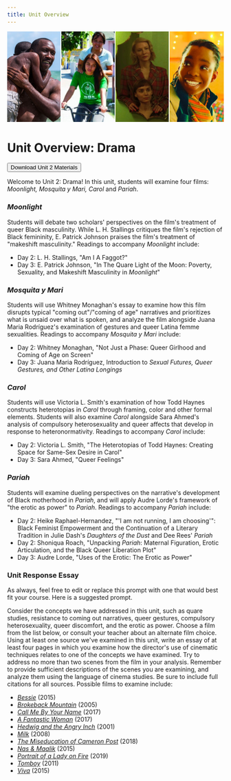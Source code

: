 ```yaml
---
title: Unit Overview
---
```

<img src="/img/drama_medley.jpg" class="medley">

# Unit Overview: Drama
<form method="get" action="/modules/unit 2: drama/Unit 2.zip">
<button type='submit' class='btn'>Download Unit 2 Materials</button>
</form>

Welcome to Unit 2: Drama! In this unit, students will examine four films: *Moonlight, Mosquita y Mari, Carol* and *Pariah*.

### *Moonlight*
Students will debate two scholars' perspectives on the film's treatment of queer Black masculinity. While L. H. Stallings critiques the film's rejection of Black femininity, E. Patrick Johnson praises the film's treatment of "makeshift masculinity."
Readings to accompany *Moonlight* include:
  * Day 2: L. H. Stallings, "Am I A Faggot?"
  * Day 3: E. Patrick Johnson, "In The Quare Light of the Moon: Poverty, Sexuality, and Makeshift Masculinity in *Moonlight*"

### *Mosquita y Mari*
Students will use Whitney Monaghan's essay to examine how this film disrupts typical "coming out"/"coming of age" narratives and prioritizes what is unsaid over what is spoken, and analyze the film alongside Juana Maria Rodríguez's examination of gestures and queer Latina femme sexualities. Readings to accompany *Mosquita y Mari* include:
* Day 2: Whitney Monaghan, "Not Just a Phase: Queer Girlhood and Coming of Age on Screen"
* Day 3: Juana Maria Rodríguez, Introduction to *Sexual Futures, Queer Gestures, and Other Latina Longings*

### *Carol*
Students will use Victoria L. Smith's examination of how Todd Haynes constructs heterotopias in *Carol* through framing, color and other formal elements. Students will also examine *Carol* alongside Sara Ahmed's analysis of compulsory heterosexuality and queer affects that develop in response to heteronormativity. Readings to accompany *Carol* include:
* Day 2: Victoria L. Smith, "The Heterotopias of Todd Haynes: Creating Space for Same-Sex Desire in Carol"
* Day 3: Sara Ahmed, "Queer Feelings"

### *Pariah*
Students will examine dueling perspectives on the narrative's development of Black motherhood in *Pariah*, and will apply Audre Lorde's framework of "the erotic as power" to *Pariah*. Readings to accompany *Pariah* include:
* Day 2: Heike Raphael-Hernandez, "'I am not running, I am choosing'": Black Feminist Empowerment and the Continuation of a Literary Tradition in Julie Dash's *Daughters of the Dust* and Dee Rees' *Pariah*
* Day 2: Shoniqua Roach, "Unpacking *Pariah*: Maternal Figuration, Erotic Articulation, and the Black Queer Liberation Plot"
* Day 3: Audre Lorde, "Uses of the Erotic: The Erotic as Power"

### Unit Response Essay
As always, feel free to edit or replace this prompt with one that would best fit your course. Here is a suggested prompt.

Consider the concepts we have addressed in this unit, such as quare studies, resistance to coming out narratives, queer gestures, compulsory heterosexuality, queer discomfort, and the erotic as power. Choose a film from the list below, or consult your teacher about an alternate film choice. Using at least one source we've examined in this unit, write an essay of at least four pages in which you examine how the director's use of cinematic techniques relates to one of the concepts we have examined. Try to address no more than two scenes from the film in your analysis. Remember to provide sufficient descriptions of the scenes you are examining, and analyze them using the language of cinema studies. Be sure to include full citations for all sources. Possible films to examine include:
* [*Bessie*](https://en.wikipedia.org/wiki/Bessie_(film)) (2015)
* [*Brokeback Mountain*](https://en.wikipedia.org/wiki/Brokeback_Mountain) (2005)
* [*Call Me By Your Name*](https://en.wikipedia.org/wiki/Call_Me_by_Your_Name_(film)) (2017)
* [*A Fantastic Woman*](https://en.wikipedia.org/wiki/A_Fantastic_Woman) (2017)
* [*Hedwig and the Angry Inch*](https://en.wikipedia.org/wiki/Hedwig_and_the_Angry_Inch_(film)) (2001)
* [*Milk*](https://en.wikipedia.org/wiki/Milk_(2008_American_film)) (2008)
* [*The Miseducation of Cameron Post*](https://en.wikipedia.org/wiki/The_Miseducation_of_Cameron_Post_(film)) (2018)
* [*Nas & Maalik*](https://en.wikipedia.org/wiki/Naz_%26_Maalik) (2015)
* [*Portrait of a Lady on Fire*](https://en.wikipedia.org/wiki/Portrait_of_a_Lady_on_Fire) (2019)
* [*Tomboy*](https://en.wikipedia.org/wiki/Tomboy_(2011_film)) (2011)
* [*Viva*](https://en.wikipedia.org/wiki/Viva_(2015_film)) (2015)
